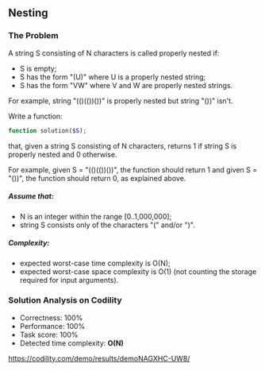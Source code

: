 ## Nesting

### The Problem

A string S consisting of N characters is called properly nested if:

* S is empty;
* S has the form "(U)" where U is a properly nested string;
* S has the form "VW" where V and W are properly nested strings.

For example, string "(()(())())" is properly nested but string "())" isn't.

Write a function:
```php
function solution($S);
```
that, given a string S consisting of N characters, returns 1 if string S is properly nested and 0 otherwise.

For example, given S = "(()(())())", the function should return 1 and given S = "())", the function should return 0, as explained above.

##### Assume that:
* N is an integer within the range [0..1,000,000];
* string S consists only of the characters "(" and/or ")".

##### Complexity:
* expected worst-case time complexity is O(N);
* expected worst-case space complexity is O(1) (not counting the storage required for input arguments).

### Solution Analysis on Codility
* Correctness: 100%
* Performance: 100%
* Task score: 100%
* Detected time complexity: __O(N)__

https://codility.com/demo/results/demoNAGXHC-UW8/
